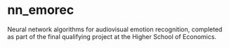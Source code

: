# nn_emorec
Neural network algorithms for audiovisual emotion recognition, completed as part of the final qualifying project at the Higher School of Economics.
